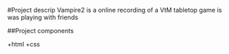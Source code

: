 #Project descrip
Vampire2 is a online recording of a VtM tabletop game is was playing with friends

##Project components

+html
+css


